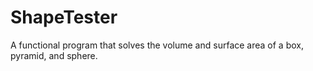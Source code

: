 # ShapeTester
A functional program that solves the volume and surface area of a box, pyramid, and sphere.
